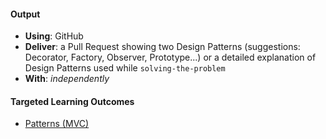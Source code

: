 #### Output
- **Using**: GitHub
- **Deliver**: a Pull Request showing two Design Patterns (suggestions: Decorator, Factory, Observer, Prototype...) or a detailed explanation of Design Patterns used while `solving-the-problem`
- **With**: *independently*

#### Targeted Learning Outcomes
- [Patterns (MVC)](https://github.com/andela/learningmap/tree/master/Phase-C/Entry-level%20Developer/Curriculum/23%20-%20Patterns%20(MVC))